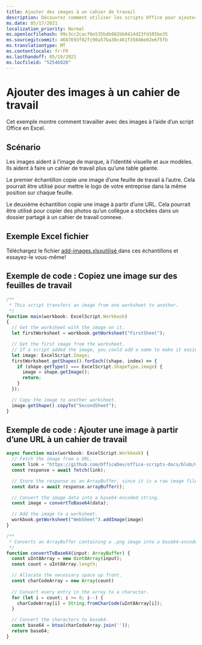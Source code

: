 ```yaml
---
title: Ajouter des images à un cahier de travail
description: Découvrez comment utiliser les scripts Office pour ajouter une image à un cahier de travail et la copier sur des feuilles.
ms.date: 05/17/2021
localization_priority: Normal
ms.openlocfilehash: 99c3cc2cacf6e535bdb882bb8414d23fd105be35
ms.sourcegitcommit: 4687693f02fc90a57ba30c461f35046e02e6f5fb
ms.translationtype: MT
ms.contentlocale: fr-FR
ms.lasthandoff: 05/19/2021
ms.locfileid: "52546028"
---
```

# <a name="add-images-to-a-workbook"></a>Ajouter des images à un cahier de travail

Cet exemple montre comment travailler avec des images à l’aide d’un script Office en Excel.

## <a name="scenario"></a>Scénario

Les images aident à l’image de marque, à l’identité visuelle et aux modèles. Ils aident à faire un cahier de travail plus qu’une table géante.

Le premier échantillon copie une image d’une feuille de travail à l’autre. Cela pourrait être utilisé pour mettre le logo de votre entreprise dans la même position sur chaque feuille.

Le deuxième échantillon copie une image à partir d’une URL. Cela pourrait être utilisé pour copier des photos qu’un collègue a stockées dans un dossier partagé à un cahier de travail connexe.

## <a name="sample-excel-file"></a>Exemple Excel fichier

Téléchargez le fichier <a href="add-images.xlsx">add-images.xlsxutilisé </a> dans ces échantillons et essayez-le vous-même!

## <a name="sample-code-copy-an-image-across-worksheets"></a>Exemple de code : Copiez une image sur des feuilles de travail

```TypeScript
/**
 * This script transfers an image from one worksheet to another.
 */
function main(workbook: ExcelScript.Workbook)
{
  // Get the worksheet with the image on it.
  let firstWorksheet = workbook.getWorksheet("FirstSheet");

  // Get the first image from the worksheet.
  // If a script added the image, you could add a name to make it easier to find.
  let image: ExcelScript.Image;
  firstWorksheet.getShapes().forEach((shape, index) => {
    if (shape.getType() === ExcelScript.ShapeType.image) {
      image = shape.getImage();
      return;
    }
  });

  // Copy the image to another worksheet.
  image.getShape().copyTo("SecondSheet");
}
```

## <a name="sample-code-add-an-image-from-a-url-to-a-workbook"></a>Exemple de code : Ajouter une image à partir d’une URL à un cahier de travail

```TypeScript
async function main(workbook: ExcelScript.Workbook) {
  // Fetch the image from a URL.
  const link = "https://github.com/OfficeDev/office-scripts-docs/blob/master/docs/images/git-octocat.png";
  const response = await fetch(link);

  // Store the response as an ArrayBuffer, since it is a raw image file.
  const data = await response.arrayBuffer();

  // Convert the image data into a base64-encoded string.
  const image = convertToBase64(data);

  // Add the image to a worksheet.
  workbook.getWorksheet("WebSheet").addImage(image)
}

/**
 * Converts an ArrayBuffer containing a .png image into a base64-encoded string.
 */
function convertToBase64(input: ArrayBuffer) {
  const uInt8Array = new Uint8Array(input);
  const count = uInt8Array.length;

  // Allocate the necessary space up front.
  const charCodeArray = new Array(count) 
  
  // Convert every entry in the array to a character.
  for (let i = count; i >= 0; i--) { 
    charCodeArray[i] = String.fromCharCode(uInt8Array[i]);
  }

  // Convert the characters to base64.
  const base64 = btoa(charCodeArray.join(''));
  return base64;
}
```
